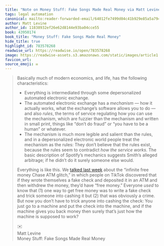 ```yaml
---
title: "Note on Money Stuff: Fake Songs Made Real Money via Matt Levine"
tags: legal automation
canonical: mailto:reader-forwarded-email/64012fe7499d04c41b929e85a5a79465
author: Matt Levine
author_id: 11838932ef26e62d8144e93ba04cce55
book: 43950174
book_title: "Money Stuff: Fake Songs Made Real Money"
hide_title: true
highlight_id: 783578268
readwise_url: https://readwise.io/open/783578268
image: https://readwise-assets.s3.amazonaws.com/static/images/article1.be68295a7e40.png
favicon_url: 
source_emoji: ✉️
---
```


> Basically much of modern economics, and life, has the following characteristics:
> 
> - Everything is intermediated through some depersonalized automated electronic exchange.
> - The automated electronic exchange has a *mechanism —* how it actually works, what the exchange’s software allows you to do — and also *rules*, the terms of service regulating how you can use the mechanism, which are fuzzier than the mechanism and written in small print, things like “don’t do fraud” or “you have to be a human” or whatever.
> - The mechanism is much more legible and salient than the rules, and in a depersonalized electronic world people treat the mechanism as the rules: They don’t believe that the rules exist, because the rules seem to contradict *how the service works*. The basic description of Spotify’s mechanics suggests Smith’s alleged arbitrage; if he didn’t do it surely someone else would.
> 
> Everything is like this. We [talked last week](https://links.message.bloomberg.com/a/click?_t=f574328d4d0c4c359b90d8e49b10e21d&_m=5f3224b6834f49a6ae7ff228c3ac6926&_e=4eVe4boZZZCDRwgzMs8_kwncJQUMqZFhSXDXtZWvOieEGJpSnRe9YJ_63itEBWhjEiggvF5I1SGZfYTf2GSzuYoa2KL2NCMfrkJqrNqqH41SFYbmls06QzMzONsAJY0FfP_M-L572DlLbMJ0Tjyp3C_eaG1UyuJpbNzPaYKCRq-iNhxCqrY01kSNhrBpovQrGU0Drqh3tLSGZTA4DJlj-KpAaHVRb-pJ0aujGRK2FVvxd5dlRv1-ByRlMg90S9_jizt0VxgPWYGmc_J_woeo-UVoeX00_oZUT9xPnArf5R6SWZv1T9VxqOXbgOFkkCR7V1hW-c7D7sOjHaXTjedv1Bl_ze6Hmj3wgoKjUBNMm0GiohIzrne3tt_ccmMfemG0o3FVeeAg1XMj3bBSOAqDgNaQgWJhXNDLXHjf8i7ZnGdUJJnET61tHkuzDRdx3Df7) about the “infinite free money Chase ATM glitch,” in which people on TikTok discovered that if they wrote themselves a fake check and deposited it in an ATM and then withdrew the money, they’d have “free money.” Everyone *used* to know that (1) one way to get free money was to write a fake check and trick someone into cashing it but (2) that was obviously a crime. But now you don’t have to trick anyone into cashing the check: You just go to a machine and put the check into the machine, and if the machine gives you back money then surely that’s just how the machine is supposed to work?
> <div class="quoteback-footer"><div class="quoteback-avatar"><span class="mini-emoji"> ✉️</span></div><div class="quoteback-metadata"><div class="metadata-inner"><span style="display:none">FROM:</span><div aria-label="Matt Levine" class="quoteback-author"> Matt Levine</div><div aria-label="Money Stuff: Fake Songs Made Real Money" class="quoteback-title"> Money Stuff: Fake Songs Made Real Money</div></div></div></div>